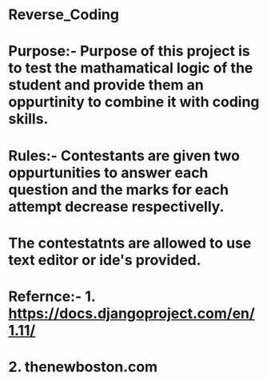 # Reverse_Coding


# Purpose:- Purpose of this project is to test the mathamatical logic of the student and provide them an oppurtinity to combine it with coding skills.

# Rules:- Contestants are given two oppurtunities to answer each question and the marks for each attempt decrease respectivelly.
# The contestatnts are allowed to use text editor or ide's provided.

# Refernce:- 1.  https://docs.djangoproject.com/en/1.11/
#            2.  thenewboston.com

